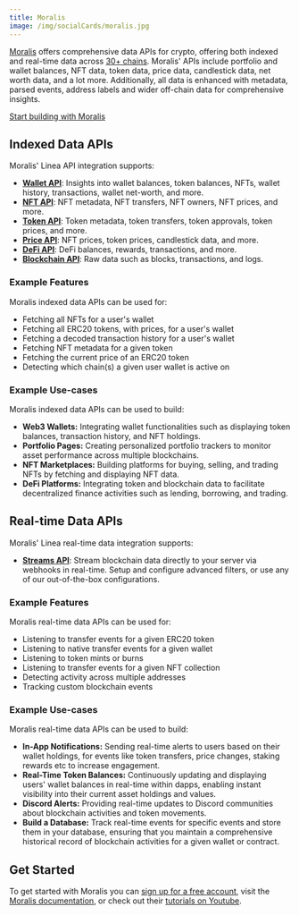 ```yaml
---
title: Moralis
image: /img/socialCards/moralis.jpg
---
```


[Moralis](https://moralis.io/?utm_source=linea-docs&utm_medium=partner-docs) offers comprehensive data APIs for crypto, offering both indexed and real-time data across [30+ chains](https://docs.moralis.io/supported-chains?utm_source=linea-docs&utm_medium=partner-docs). Moralis' APIs include portfolio and wallet balances, NFT data, token data, price data, candlestick data, net worth data, and a lot more. Additionally, all data is enhanced with metadata, parsed events, address labels and wider off-chain data for comprehensive insights.

[Start building with Moralis](https://moralis.io/chains/linea/?utm_source=linea-docs&utm_medium=partner-docs)

## Indexed Data APIs
Moralis' Linea API integration supports:
- **[Wallet API](https://moralis.io/api/wallet/?utm_source=linea-docs&utm_medium=partner-docs)**: Insights into wallet balances, token balances, NFTs, wallet history, transactions, wallet net-worth, and more.
- **[NFT API](https://moralis.io/api/nft/?utm_source=linea-docs&utm_medium=partner-docs)**: NFT metadata, NFT transfers, NFT owners, NFT prices, and more.
- **[Token API](https://moralis.io/api/token/?utm_source=linea-docs&utm_medium=partner-docs)**: Token metadata, token transfers, token approvals, token prices, and more.
- **[Price API](https://moralis.io/api/price/?utm_source=linea-docs&utm_medium=partner-docs)**: NFT prices, token prices, candlestick data, and more.
- **[DeFi API](https://moralis.io/api/defi/?utm_source=linea-docs&utm_medium=partner-docs)**: DeFi balances, rewards, transactions, and more.
- **[Blockchain API](https://moralis.io/api/blockchain/?utm_source=linea-docs&utm_medium=partner-docs)**: Raw data such as blocks, transactions, and logs.

### Example Features
Moralis indexed data APIs can be used for:
- Fetching all NFTs for a user's wallet
- Fetching all ERC20 tokens, with prices, for a user's wallet
- Fetching a decoded transaction history for a user's wallet
- Fetching NFT metadata for a given token
- Fetching the current price of an ERC20 token
- Detecting which chain(s) a given user wallet is active on

### Example Use-cases
Moralis indexed data APIs can be used to build:
- **Web3 Wallets:** Integrating wallet functionalities such as displaying token balances, transaction history, and NFT holdings.
- **Portfolio Pages:** Creating personalized portfolio trackers to monitor asset performance across multiple blockchains.
- **NFT Marketplaces:** Building platforms for buying, selling, and trading NFTs by fetching and displaying NFT data.
- **DeFi Platforms:** Integrating token and blockchain data to facilitate decentralized finance activities such as lending, borrowing, and trading.

## Real-time Data APIs
Moralis' Linea real-time data integration supports:
- **[Streams API](https://moralis.io/streams/?utm_source=linea-docs&utm_medium=partner-docs)**: Stream blockchain data directly to your server via webhooks in real-time. Setup and configure advanced filters, or use any of our out-of-the-box configurations.

### Example Features
Moralis real-time data APIs can be used for:
- Listening to transfer events for a given ERC20 token
- Listening to native transfer events for a given wallet
- Listening to token mints or burns
- Listening to transfer events for a given NFT collection
- Detecting activity across multiple addresses
- Tracking custom blockchain events

### Example Use-cases
Moralis real-time data APIs can be used to build:
- **In-App Notifications:** Sending real-time alerts to users based on their wallet holdings, for events like token transfers, price changes, staking rewards etc to increase engagement.
- **Real-Time Token Balances:** Continuously updating and displaying users' wallet balances in real-time within dapps, enabling instant visibility into their current asset holdings and values.
- **Discord Alerts:** Providing real-time updates to Discord communities about blockchain activities and token movements.
- **Build a Database:** Track real-time events for specific events and store them in your database, ensuring that you maintain a comprehensive historical record of blockchain activities for a given wallet or contract.

## Get Started
To get started with Moralis you can [sign up for a free account](https://moralis.io/?utm_source=linea-docs&utm_medium=partner-docs), visit the [Moralis documentation](https://docs.moralis.io/?utm_source=linea-docs&utm_medium=partner-docs), or check out their [tutorials on Youtube](https://www.youtube.com/@MoralisWeb3).
